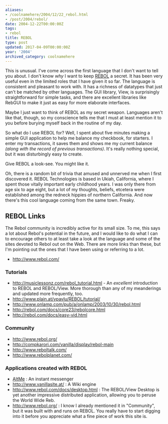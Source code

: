 ```yaml
---
aliases:
- /coolnamehere/2004/12/22_rebol.html
- /post/2004/rebol/
date: 2004-12-22T00:00:00Z
tags:
- rebol
title: REBOL
type: post
updated: 2017-04-09T00:00:00Z
year: '2004'
archived_category: coolnamehere
---
```


This is unusual. I've come across the first language that I don't want to tell 
you about. I don't know *why* I want to keep [REBOL](http://www.rebol.com/) a 
secret. It has been very useful even in the limited roles that I have given it 
so far. The language is consistent and pleasant to work with. It has a 
richness of datatypes that just can't be matched by other languages. The 
GUI library, View, is surprisingly straightforward for simple tasks, and 
there are excellent libraries like RebGUI to make it just as easy for 
more elaborate interfaces.
<!--more-->

Maybe I just want to think of REBOL as my secret weapon. Languages aren't 
like that, though, so my conscience tells me that I must at least mention it 
to you before burying myself back in the routine of my day.

So what do I use REBOL for? Well, I spent about five minutes making a simple 
GUI application to help me balance my checkbook, for starters. I enter my 
transactions, it saves them and shows me my current balance *(along with the 
record of previous transactions)*. It's really nothing special, but it was 
disturbingly easy to create.

Give REBOL a look-see. You might like it.

Oh, there is a random bit of trivia that amused and unnerved me when I first 
discovered it. REBOL Technologies is based in Ukiah, California, where I 
spent those vitally important early childhood years. I was only there from age 
six to age eight, but a lot of my thoughts, beliefs, etcetera were established 
among the redneck hippies of northern California. And now there's this cool 
language coming from the same town. Freaky.

## REBOL Links

The Rebol community is incredibly active for its small size. To me, this says 
a lot about Rebol's potential in the future, and I would like to do what I can 
to encourage others to at least take a look at the language and some of the 
sites devoted to Rebol out on the Web. There are more links than these, but 
I'm pointing out the ones that I have been using or referring to a lot.

* <http://www.rebol.com/>

### Tutorials

  * <http://musiclessonz.com/rebol_tutorial.html> - An *excellent* 
    introduction to REBOL and REBOL/View. More thorough than any of my 
    meanderings and updated more frequently, too.
  * <http://www.plain.at/vpavlu/REBOL/tutorial/>
  * <http://www.onlamp.com/pub/a/onlamp/2003/10/30/rebol.html>
  * <http://rebol.com/docs/core23/rebolcore.html>
  * <http://rebol.com/docs/easy-vid.html>

### Community

  * <http://www.rebol.org/>
  * <http://compkarori.com/vanilla/display/rebol-main>
  * <http://www.reboltalk.com/>
  * <http://www.rebolplanet.com/>

### Applications created with REBOL

* [AltMe](http://www.altme.com/) : An instant messenger
* <http://www.vanillasite.at/> : A Wiki engine
* <http://www.rebol.com/docs/desktop.html> : The REBOL/View Desktop is yet 
  another impressive distributed application, allowing you to peruse the 
  World Wide Reb.
* <http://www.rebol.org/> : I know I already mentioned it in "Community", 
  but it was built with and runs on REBOL. You really have to start digging 
  into it before you appreciate what a fine piece of work this site is.

